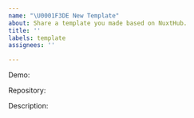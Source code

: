 ```yaml
---
name: "\U0001F3DE️ New Template"
about: Share a template you made based on NuxtHub.
title: ''
labels: template
assignees: ''

---
```


Demo: 

Repository: 

Description:
